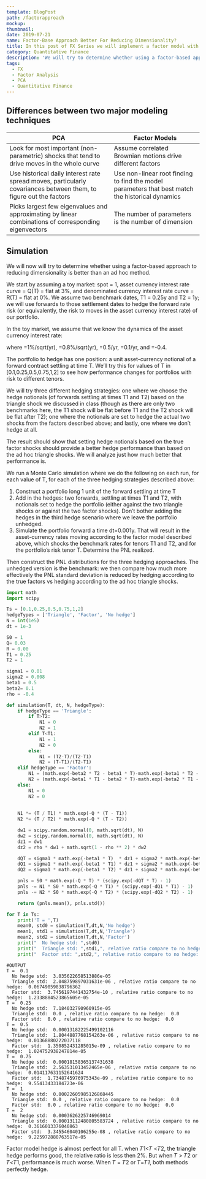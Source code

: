 ```yaml
---
template: BlogPost
path: /factorapproach
mockup: 
thumbnail:
date: 2019-07-21
name: Factor-Base Approach Better For Reducing Dimensionality?
title: In this post of FX Series we will implement a factor model with hedges in a close market to determine whether it is better than ad-hoc method
category: Quantitative Finance
description: 'We will try to determine whether using a factor-based approach to reducing dimensionality is better than an ad hoc method.'
tags:
  - FX 
  - Factor Analysis
  - PCA 
  - Quantitative Finance
---
```


## Differences between two major modeling techniques



| PCA                                                          | Factor Models                                                |
| ------------------------------------------------------------ | ------------------------------------------------------------ |
| Look for most important (non-parametric) shocks that tend to drive moves in the whole curve | Assume correlated Brownian motions drive different factors   |
| Use historical daily interest rate spread moves, particularly covariances between them, to figure out the factors | Use non-linear root finding to find the model parameters that best match the historical dynamics |
| Picks largest few eigenvalues and approximating by linear combinations of corresponding eigenvectors | The number of parameters is the number of dimension          |



## Simulation

We will now will try to determine whether using a factor-based approach to reducing dimensionality is better than an ad hoc method.

We start by assuming a toy market: spot = 1, asset currency interest rate curve = Q(T) = flat at 3%, and denominated currency interest rate curve = R(T) = flat at 0%. We assume two benchmark dates, T1 = 0.25y and T2 = 1y; we will use forwards to those settlement dates to hedge the forward rate risk (or equivalently, the risk to moves in the asset currency interest rate) of our portfolio.

In the toy market, we assume that we know the dynamics of the asset currency interest rate:

where =1%/sqrt(yr), =0.8%/sqrt(yr), =0.5/yr, =0.1/yr, and =-0.4.

The portfolio to hedge has one position: a unit asset-currency notional of a forward contract settling at time T. We’ll try this for values of T in [0.1,0.25,0.5,0.75,1,2] to see how performance changes for portfolios with risk to different tenors.

We will try three different hedging strategies: one where we choose the hedge notionals (of forwards settling at times T1 and T2) based on the triangle shock we discussed in class (though as there are only two benchmarks here, the T1 shock will be flat before T1 and the T2 shock will be flat after T2); one where the notionals are set to hedge the actual two shocks from the factors described above; and lastly, one where we don’t hedge at all.

The result should show that setting hedge notionals based on the true factor shocks should provide a better hedge performance than based on the ad hoc triangle shocks. We will analyze just how much better that performance is.

We run a Monte Carlo simulation where we do the following on each run, for each value of T, for each of the three hedging strategies described above:

1. Construct a portfolio long 1 unit of the forward settling at time T
2. Add in the hedges: two forwards, settling at times T1 and T2, with notionals set to hedge the portfolio (either against the two triangle shocks or against the two factor shocks). Don’t bother adding the hedges in the third hedge scenario where we leave the portfolio unhedged.
3. Simulate the portfolio forward a time dt=0.001y. That will result in the asset-currency rates moving according to the factor model described above, which shocks the benchmark rates for tenors T1 and T2, and for the portfolio’s risk tenor T. Determine the PNL realized. 

Then construct the PNL distributions for the three hedging approaches. The unhedged version is the benchmark: we then compare how much more effectively the PNL standard deviation is reduced by hedging according to the true factors vs hedging according to the ad hoc triangle shocks.

```python
import math 
import scipy 
```

```python
Ts = [0.1,0.25,0.5,0.75,1,2]
hedgeTypes = ['Triangle', 'Factor', 'No hedge']
N = int(1e5) 
dt = 1e-3 

S0 = 1 
Q= 0.03
R = 0.00 
T1 = 0.25 
T2 = 1 

sigma1 = 0.01 
sigma2 = 0.008 
beta1 = 0.5 
beta2= 0.1 
rho = -0.4 

def simulation(T, dt, N, hedgeType):
    if hedgeType == 'Triangle':
        if T>T2:
            N1 = 0 
            N2 = 1 
        elif T<T1:
            N1 = 1 
            N2 = 0 
        else:
            N1 = (T2-T)/(T2-T1)
            N2 = (T-T1)/(T2-T1)
    elif hedgeType == 'Factor':
        N1 = (math.exp(-beta2 * T2 - beta1 * T)-math.exp(-beta1 * T2 - beta2 * T))/(math.exp(-beta1 * T1 - beta2 * T2)-math.exp(-beta1 * T2 - beta2 * T1))
        N2 = (math.exp(-beta1 * T1 - beta2 * T)-math.exp(-beta2 * T1 - beta1 * T))/(math.exp(-beta1 * T1 - beta2 * T2)-math.exp(-beta1 * T2 - beta2 * T1))
    else:
        N1 = 0 
        N2 = 0 
    
    
    N1 *= (T / T1) * math.exp(-Q * (T - T1))
    N2 *= (T / T2) * math.exp(-Q * (T - T2))

    dw1 = scipy.random.normal(0, math.sqrt(dt), N)
    dw2 = scipy.random.normal(0, math.sqrt(dt), N)
    dz1 = dw1
    dz2 = rho * dw1 + math.sqrt(1 - rho ** 2) * dw2

    dQT = sigma1 * math.exp(-beta1 * T)  * dz1 + sigma2 * math.exp(-beta2 * T)  * dz2
    dQ1 = sigma1 * math.exp(-beta1 * T1) * dz1 + sigma2 * math.exp(-beta2 * T1) * dz2
    dQ2 = sigma1 * math.exp(-beta1 * T2) * dz1 + sigma2 * math.exp(-beta2 * T2) * dz2

    pnls = S0 * math.exp(-Q * T) * (scipy.exp(-dQT * T) - 1)
    pnls -= N1 * S0 * math.exp(-Q * T1) * (scipy.exp(-dQ1 * T1) - 1)  
    pnls -= N2 * S0 * math.exp(-Q * T2) * (scipy.exp(-dQ2 * T2) - 1)

    return (pnls.mean(), pnls.std())
```

```python
for T in Ts:
    print('T = ',T)
    mean0, std0 = simulation(T,dt,N,'No hedge')
    mean1, std1 = simulation(T,dt,N,'Triangle')
    mean2, std2 = simulation(T,dt,N,'Factor')
    print("  No hedge std: ",std0)
    print("  Triangle std: ",std1,", relative ratio compare to no hedge: ",std1/std0)
    print("  Factor std: ",std2,", relative ratio compare to no hedge: ",std2/std0)
```

```
#OUTPUT
T =  0.1
  No hedge std:  3.035622658513886e-05
  Triangle std:  2.048759897031631e-06 , relative ratio compare to no hedge:  0.06749059838796362
  Factor std:  3.7456197441432754e-10 , relative ratio compare to no hedge:  1.2338884523865605e-05
T =  0.25
  No hedge std:  7.184032790960915e-05
  Triangle std:  0.0 , relative ratio compare to no hedge:  0.0
  Factor std:  0.0 , relative ratio compare to no hedge:  0.0
T =  0.5
  No hedge std:  0.00013182225499102116
  Triangle std:  1.8044887768154263e-06 , relative ratio compare to no hedge:  0.01368880222037118
  Factor std:  1.350852431285015e-09 , relative ratio compare to no hedge:  1.024752938247814e-05
T =  0.75
  No hedge std:  0.00018158365137431638
  Triangle std:  2.563531013452465e-06 , relative ratio compare to no hedge:  0.014117631152641624
  Factor std:  1.7348745976975343e-09 , relative ratio compare to no hedge:  9.55413433184723e-06
T =  1
  No hedge std:  0.00022605985126868445
  Triangle std:  0.0 , relative ratio compare to no hedge:  0.0
  Factor std:  0.0 , relative ratio compare to no hedge:  0.0
T =  2
  No hedge std:  0.0003626225746969014
  Triangle std:  0.00013112480805583724 , relative ratio compare to no hedge:  0.3616013376040863
  Factor std:  3.345546040106255e-08 , relative ratio compare to no hedge:  9.225972880763517e-05
```

Factor model hedge is almost perfect for all T. when 𝑇1<𝑇 <𝑇2, the triangle hedge performs good, the relative ratio is less then 2%. But when 𝑇 > 𝑇2 or 𝑇<𝑇1, performance is much worse. When 𝑇 = 𝑇2 or 𝑇=𝑇*1*, both methods perfectly hedge.